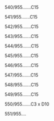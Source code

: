 540/955.......C15 


541/955.......C15 


542/955.......C15 


543/955.......C15 


544/955.......C15 


545/955.......C15 


546/955.......C15 


547/955.......C15 


548/955.......C15 


549/955.......C15 


550/955.......C3 x D10 


551/955.... 

